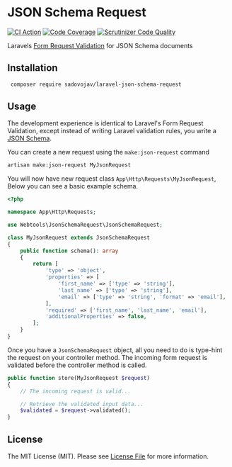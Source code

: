 JSON Schema Request
================================
[![CI Action](https://github.com/webtoolsnz/laravel-json-schema-request/workflows/continuous-integration/badge.svg)](https://github.com/webtoolsnz/laravel-json-schema-request/workflows/continuous-integration)
[![Code Coverage](https://scrutinizer-ci.com/g/webtoolsnz/laravel-json-schema-request/badges/coverage.png?b=master)](https://scrutinizer-ci.com/g/webtoolsnz/laravel-json-schema-request/?branch=master)
[![Scrutinizer Code Quality](https://scrutinizer-ci.com/g/webtoolsnz/laravel-json-schema-request/badges/quality-score.png?b=master)](https://scrutinizer-ci.com/g/webtoolsnz/laravel-json-schema-request/?branch=master)

Laravels [Form Request Validation](https://laravel.com/docs/7.x/validation#form-request-validation) for JSON Schema documents  
 
Installation
--------------

```bash
 composer require sadovojav/laravel-json-schema-request
```

Usage
------
The development experience is identical to Laravel's Form Request Validation, except instead of writing Laravel validation rules, you write a [JSON Schema](https://json-schema.org/). 

You can create a new request using the `make:json-request` command

```bash
artisan make:json-request MyJsonRequest
``` 

You will now have new request class `App\Http\Requests\MyJsonRequest`, Below you can see a basic example schema.

```php
<?php

namespace App\Http\Requests;

use Webtools\JsonSchemaRequest\JsonSchemaRequest;

class MyJsonRequest extends JsonSchemaRequest
{
    public function schema(): array
    {
        return [
            'type' => 'object',
            'properties' => [
                'first_name' => ['type' => 'string'],
                'last_name' => ['type' => 'string'],
                'email' => ['type' => 'string', 'format' => 'email'],
            ],
            'required' => ['first_name', 'last_name', 'email'],
            'additionalProperties' => false,
        ];
    }
}
```

Once you have a `JsonSchemaRequest` object, all you need to do is type-hint the request on your controller method. 
The incoming form request is validated before the controller method is called.

```php
public function store(MyJsonRequest $request)
{
    // The incoming request is valid...

    // Retrieve the validated input data...
    $validated = $request->validated();
}
```

License
-------
The MIT License (MIT). Please see [License File](LICENSE.md) for more information.
